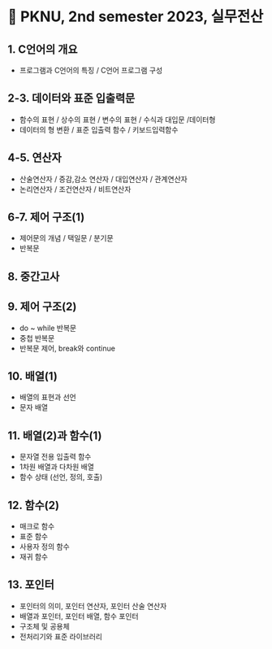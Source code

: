 # 🏫 PKNU, 2nd semester 2023, 실무전산

## 1. C언어의 개요

- 프로그램과 C언어의 특징 / C언어 프로그램 구성

## 2-3. 데이터와 표준 입출력문

- 함수의 표현 / 상수의 표현 / 변수의 표현 / 수식과 대입문 /데이터형
- 데이터의 형 변환 / 표준 입출력 함수 / 키보드입력함수

## 4-5. 연산자

- 산술연산자 / 증감,감소 연산자 / 대입연산자 / 관계연산자
- 논리연산자 / 조건연산자 / 비트연산자

## 6-7. 제어 구조(1)
- 제어문의 개념 / 택일문 / 분기문
- 반복문

## 8. 중간고사

## 9. 제어 구조(2)
- do ~ while 반복문
- 중첩 반복문
- 반복문 제어, break와 continue

## 10. 배열(1)
- 배열의 표현과 선언
- 문자 배열

## 11. 배열(2)과 함수(1)
- 문자열 전용 입출력 함수
- 1차원 배열과 다차원 배열
- 함수 상태 (선언, 정의, 호출)

## 12. 함수(2)
- 매크로 함수
- 표준 함수
- 사용자 정의 함수
- 재귀 함수

## 13. 포인터
- 포인터의 의미, 포인터 연산자, 포인터 산술 연산자
- 배열과 포인터, 포인터 배열, 함수 포인터
- 구조체 및 공용체
- 전처리기와 표준 라이브러리